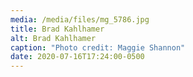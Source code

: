 ```yaml
---
media: /media/files/mg_5786.jpg
title: Brad Kahlhamer
alt: Brad Kahlhamer
caption: "Photo credit: Maggie Shannon"
date: 2020-07-16T17:24:00-0500
---
```

